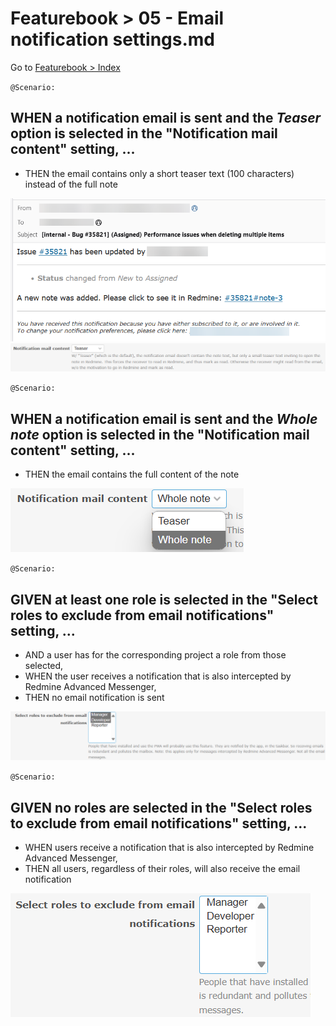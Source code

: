 # Featurebook > 05 - Email notification settings.md

Go to [Featurebook > Index](../FEATUREBOOK.md)

`@Scenario:`

## WHEN a notification email is sent and the *Teaser* option is selected in the "Notification mail content" setting, ...

* THEN the email contains only a short teaser text (100 characters) instead of the full note

![notificationMailExample](img/notificationMailExample.png)
![notification mail content settings](img/notificationMailContentSetting.png)

`@Scenario:`

## WHEN a notification email is sent and the *Whole note* option is selected in the "Notification mail content" setting, ...

* THEN the email contains the full content of the note

![notification mail content options](img/notificationMailContentOptions.png)


`@Scenario:`

## GIVEN at least one role is selected in the "Select roles to exclude from email notifications" setting, ...

* AND a user has for the corresponding project a role from those selected,
* WHEN the user receives a notification that is also intercepted by Redmine Advanced Messenger,
* THEN no email notification is sent

![select roles to exclude from email notifications setting](img/selectRolesToExcludeFromEmailNotificationsSetting.png)

`@Scenario:`

## GIVEN no roles are selected in the "Select roles to exclude from email notifications" setting, ...

* WHEN users receive a notification that is also intercepted by Redmine Advanced Messenger,
* THEN all users, regardless of their roles, will also receive the email notification

![select roles to exclude from email notifications options](img/selectRolesToExcludeFromEmailNotificationsOptions.png)